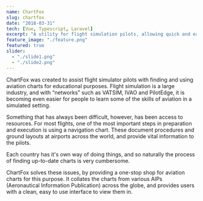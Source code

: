 ```yaml
---
name: ChartFox
slug: chartfox
date: "2018-03-31"
tech: [Vue, Typescript, Laravel]
excerpt: "A utility for flight simulation pilots, allowing quick and easy access to navigation charts"
feature_image: "./feature.png"
featured: true
slider:
  - "./slide1.png"
  - "./slide2.png"
---
```


ChartFox was created to assist flight simulator pilots with finding and using aviation charts for educational purposes. Flight simulation is a large industry, and with “networks” such as VATSIM, IVAO and PilotEdge, it is becoming even easier for people to learn some of the skills of aviation in a simulated setting.

Something that has always been difficult, however, has been access to resources. For most flights, one of the most important steps in preparation and execution is using a navigation chart. These document procedures and ground layouts at airports across the world, and provide vital information to the pilots.

Each country has it's own way of doing things, and so naturally the process of finding up-to-date charts is very cumbersome.

ChartFox solves these issues, by providing a one-stop shop for aviation charts for this purpose. It collates the charts from various AIPs (Aeronautical Information Publication) across the globe, and provides users with a clean, easy to use interface to view them in.
